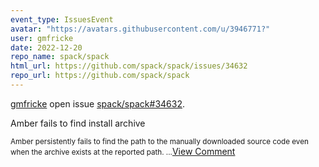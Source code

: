 ```yaml
---
event_type: IssuesEvent
avatar: "https://avatars.githubusercontent.com/u/3946771?"
user: gmfricke
date: 2022-12-20
repo_name: spack/spack
html_url: https://github.com/spack/spack/issues/34632
repo_url: https://github.com/spack/spack
---
```


<a href='https://github.com/gmfricke' target='_blank'>gmfricke</a> open issue <a href='https://github.com/spack/spack/issues/34632' target='_blank'>spack/spack#34632</a>.

<p>Amber fails to find install archive</p><small>Amber persistently fails to find the path to the manually downloaded source code even when the archive exists at the reported path....</small><a href='https://github.com/spack/spack/issues/34632' target='_blank'>View Comment</a>